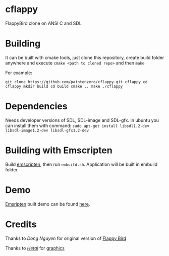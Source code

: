 cflappy
=======

FlappyBird clone on ANSI C and SDL

Building
========

It can be built with cmake tools, just clone this repository, create build folder anywhere and execute
`cmake <path to cloned repo>`
and then
`make`

For example:

`git clone https://github.com/paintenzero/cflappy.git cflappy
cd cflappy
mkdir build
cd build
cmake ..
make
./cflappy`

Dependencies
============

Needs developer versions of SDL, SDL-image and SDL-gfx. In ubuntu you can install them with command:
`sudo apt-get install libsdl1.2-dev libsdl-image1.2-dev libsdl-gfx1.2-dev`

Building with Emscripten
========================

Build [emscripten](https://github.com/kripken/emscripten/wiki), then run `embuild.sh`. Application will be built in embuild folder.

Demo
====
[Emsripten](https://github.com/kripken/emscripten/wiki) built demo can be found [here](http://bit.ly/emflappy).

Credits
=======
Thanks to *Dong Nguyen* for original version of [Flappy Bird](http://en.wikipedia.org/wiki/Flappy_Bird)

Thanks to *[Hetal](http://lanica.co/author/hetal/)* for [graphics](http://lanica.co/flappy-clone/)

